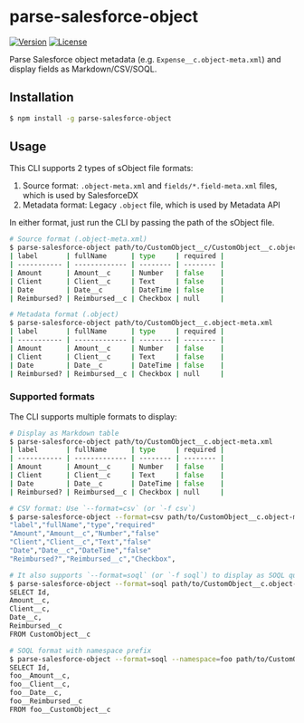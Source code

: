 parse-salesforce-object
=======================

[![Version](https://img.shields.io/npm/v/parse-salesforce-object.svg)](https://npmjs.org/package/parse-salesforce-object)
[![License](https://img.shields.io/npm/l/parse-salesforce-object.svg)](https://github.com/zaki-yama/parse-salesforce-object/blob/master/package.json)

Parse Salesforce object metadata (e.g. `Expense__c.object-meta.xml`) and display fields as Markdown/CSV/SOQL.

## Installation

```zsh
$ npm install -g parse-salesforce-object
```

## Usage

This CLI supports 2 types of sObject file formats:

1. Source format: `.object-meta.xml` and `fields/*.field-meta.xml` files, which is used by SalesforceDX
2. Metadata format: Legacy `.object` file, which is used by Metadata API

In either format, just run the CLI by passing the path of the sObject file.

```zsh
# Source format (.object-meta.xml)
$ parse-salesforce-object path/to/CustomObject__c/CustomObject__c.object-meta.xml
| label       | fullName      | type     | required |
| ----------- | ------------- | -------- | -------- |
| Amount      | Amount__c     | Number   | false    |
| Client      | Client__c     | Text     | false    |
| Date        | Date__c       | DateTime | false    |
| Reimbursed? | Reimbursed__c | Checkbox | null     |

# Metadata format (.object)
$ parse-salesforce-object path/to/CustomObject__c.object-meta.xml
| label       | fullName      | type     | required |
| ----------- | ------------- | -------- | -------- |
| Amount      | Amount__c     | Number   | false    |
| Client      | Client__c     | Text     | false    |
| Date        | Date__c       | DateTime | false    |
| Reimbursed? | Reimbursed__c | Checkbox | null     |
```

### Supported formats

The CLI supports multiple formats to display:

```zsh
# Display as Markdown table
$ parse-salesforce-object path/to/CustomObject__c.object-meta.xml
| label       | fullName      | type     | required |
| ----------- | ------------- | -------- | -------- |
| Amount      | Amount__c     | Number   | false    |
| Client      | Client__c     | Text     | false    |
| Date        | Date__c       | DateTime | false    |
| Reimbursed? | Reimbursed__c | Checkbox | null     |

# CSV format: Use `--format=csv` (or `-f csv`)
$ parse-salesforce-object --format=csv path/to/CustomObject__c.object-meta.xml
"label","fullName","type","required"
"Amount","Amount__c","Number","false"
"Client","Client__c","Text","false"
"Date","Date__c","DateTime","false"
"Reimbursed?","Reimbursed__c","Checkbox",

# It also supports `--format=soql` (or `-f soql`) to display as SOQL query format.
$ parse-salesforce-object --format=soql path/to/CustomObject__c.object-meta.xml
SELECT Id,
Amount__c,
Client__c,
Date__c,
Reimbursed__c
FROM CustomObject__c

# SOQL format with namespace prefix
$ parse-salesforce-object --format=soql --namespace=foo path/to/CustomObject__c.object-meta.xml
SELECT Id,
foo__Amount__c,
foo__Client__c,
foo__Date__c,
foo__Reimbursed__c
FROM foo__CustomObject__c
```
